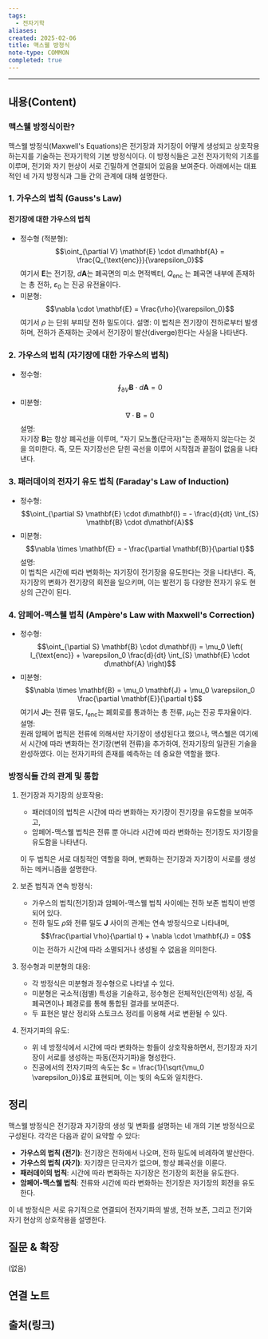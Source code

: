 ```yaml
---
tags:
  - 전자기학
aliases: 
created: 2025-02-06
title: 맥스웰 방정식
note-type: COMMON
completed: true
---
```


---

## 내용(Content)

### 맥스웰 방정식이란?

맥스웰 방정식(Maxwell's Equations)은 전기장과 자기장이 어떻게 생성되고 상호작용하는지를 기술하는 전자기학의 기본 방정식이다. 이 방정식들은 고전 전자기학의 기초를 이루며, 전기와 자기 현상이 서로 긴밀하게 연결되어 있음을 보여준다. 아래에서는 대표적인 네 가지 방정식과 그들 간의 관계에 대해 설명한다.


### 1. 가우스의 법칙 (Gauss's Law)

#### 전기장에 대한 가우스의 법칙
- 정수형 (적분형):
$$\oint_{\partial V} \mathbf{E} \cdot d\mathbf{A} = \frac{Q_{\text{enc}}}{\varepsilon_0}$$
  여기서 $\mathbf{E}$는 전기장, $d\mathbf{A}$는 폐곡면의 미소 면적벡터, $Q_{\text{enc}}$ 는 폐곡면 내부에 존재하는 총 전하, $\varepsilon_0$ 는 진공 유전율이다.
- 미분형:
$$\nabla \cdot \mathbf{E} = \frac{\rho}{\varepsilon_0}$$
여기서 $\rho$ 는 단위 부피당 전하 밀도이다.
설명: 
이 법칙은 전기장이 전하로부터 발생하며, 전하가 존재하는 곳에서 전기장이 발산(diverge)한다는 사실을 나타낸다.


### 2. 가우스의 법칙 (자기장에 대한 가우스의 법칙)
- 정수형:
$$\oint_{\partial V} \mathbf{B} \cdot d\mathbf{A} = 0$$
- 미분형:
$$\nabla \cdot \mathbf{B} = 0$$
설명:  
자기장 $\mathbf{B}$는 항상 폐곡선을 이루며, "자기 모노폴(단극자)"는 존재하지 않는다는 것을 의미한다. 즉, 모든 자기장선은 닫힌 곡선을 이루어 시작점과 끝점이 없음을 나타낸다.


### 3. 패러데이의 전자기 유도 법칙 (Faraday's Law of Induction)
- 정수형:
$$\oint_{\partial S} \mathbf{E} \cdot d\mathbf{l} = - \frac{d}{dt} \int_{S} \mathbf{B} \cdot d\mathbf{A}$$
- 미분형:
$$\nabla \times \mathbf{E} = - \frac{\partial \mathbf{B}}{\partial t}$$
설명:  
이 법칙은 시간에 따라 변화하는 자기장이 전기장을 유도한다는 것을 나타낸다. 즉, 자기장의 변화가 전기장의 회전을 일으키며, 이는 발전기 등 다양한 전자기 유도 현상의 근간이 된다.


### 4. 암페어-맥스웰 법칙 (Ampère's Law with Maxwell's Correction)
- 정수형:
$$\oint_{\partial S} \mathbf{B} \cdot d\mathbf{l} = \mu_0 \left( I_{\text{enc}} + \varepsilon_0 \frac{d}{dt} \int_{S} \mathbf{E} \cdot d\mathbf{A} \right)$$
- 미분형:
$$\nabla \times \mathbf{B} = \mu_0 \mathbf{J} + \mu_0 \varepsilon_0 \frac{\partial \mathbf{E}}{\partial t}$$
여기서 $\mathbf{J}$는 전류 밀도, $I_{\text{enc}}$는 폐회로를 통과하는 총 전류, $\mu_0$는 진공 투자율이다.
설명:  
원래 암페어 법칙은 전류에 의해서만 자기장이 생성된다고 했으나, 맥스웰은 여기에서 시간에 따라 변화하는 전기장(변위 전류)을 추가하여, 전자기장의 일관된 기술을 완성하였다. 이는 전자기파의 존재를 예측하는 데 중요한 역할을 했다.


### 방정식들 간의 관계 및 통합
1. 전기장과 자기장의 상호작용:  
   - 패러데이의 법칙은 시간에 따라 변화하는 자기장이 전기장을 유도함을 보여주고,
   - 암페어-맥스웰 법칙은 전류 뿐 아니라 시간에 따라 변화하는 전기장도 자기장을 유도함을 나타낸다.
   
   이 두 법칙은 서로 대칭적인 역할을 하며, 변화하는 전기장과 자기장이 서로를 생성하는 메커니즘을 설명한다.
2. 보존 법칙과 연속 방정식:  
   - 가우스의 법칙(전기장)과 암페어-맥스웰 법칙 사이에는 전하 보존 법칙이 반영되어 있다.
   - 전하 밀도 $\rho$와 전류 밀도 $\mathbf{J}$ 사이의 관계는 연속 방정식으로 나타내며,
     $$\frac{\partial \rho}{\partial t} + \nabla \cdot \mathbf{J} = 0$$
     이는 전하가 시간에 따라 소멸되거나 생성될 수 없음을 의미한다.
3. 정수형과 미분형의 대응:  
   - 각 방정식은 미분형과 정수형으로 나타낼 수 있다.  
   - 미분형은 국소적(점별) 특성을 기술하고, 정수형은 전체적인(전역적) 성질, 즉 폐곡면이나 폐경로를 통해 통합된 결과를 보여준다.
   - 두 표현은 발산 정리와 스토크스 정리를 이용해 서로 변환될 수 있다.
4. 전자기파의 유도:  
   - 위 네 방정식에서 시간에 따라 변화하는 항들이 상호작용하면서, 전기장과 자기장이 서로를 생성하는 파동(전자기파)을 형성한다.
   - 진공에서의 전자기파의 속도는 $c = \frac{1}{\sqrt{\mu_0 \varepsilon_0}}$로 표현되며, 이는 빛의 속도와 일치한다.


## 정리
맥스웰 방정식은 전기장과 자기장의 생성 및 변화를 설명하는 네 개의 기본 방정식으로 구성된다. 각각은 다음과 같이 요약할 수 있다:
- **가우스의 법칙 (전기)**: 전기장은 전하에서 나오며, 전하 밀도에 비례하여 발산한다.
- **가우스의 법칙 (자기)**: 자기장은 단극자가 없으며, 항상 폐곡선을 이룬다.
- **패러데이의 법칙**: 시간에 따라 변화하는 자기장은 전기장의 회전을 유도한다.
- **암페어-맥스웰 법칙**: 전류와 시간에 따라 변화하는 전기장은 자기장의 회전을 유도한다.

이 네 방정식은 서로 유기적으로 연결되어 전자기파의 발생, 전하 보존, 그리고 전기와 자기 현상의 상호작용을 설명한다.



## 질문 & 확장

(없음)

## 연결 노트

## 출처(링크)





